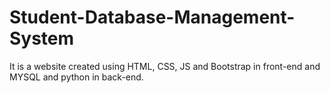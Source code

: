 # Student-Database-Management-System
It is a website created using HTML, CSS, JS and Bootstrap in front-end and MYSQL and python in back-end.
